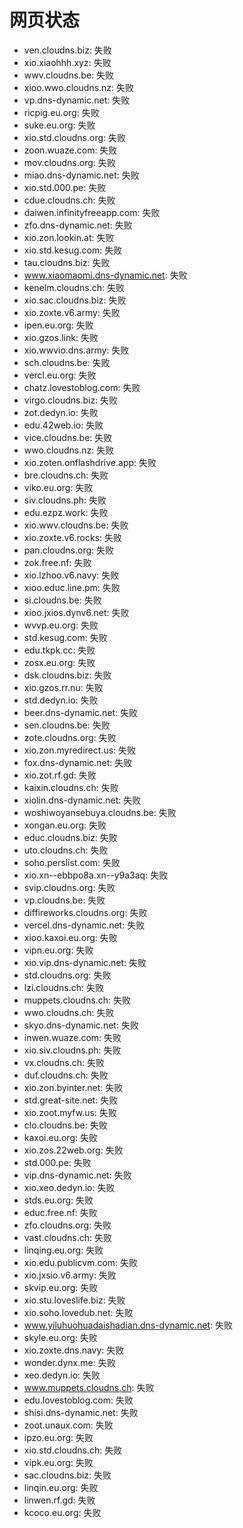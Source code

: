 # 网页状态
- ven.cloudns.biz: 失败
- xio.xiaohhh.xyz: 失败
- wwv.cloudns.be: 失败
- xioo.wwo.cloudns.nz: 失败
- vp.dns-dynamic.net: 失败
- ricpig.eu.org: 失败
- suke.eu.org: 失败
- xio.std.cloudns.org: 失败
- zoon.wuaze.com: 失败
- mov.cloudns.org: 失败
- miao.dns-dynamic.net: 失败
- xio.std.000.pe: 失败
- cdue.cloudns.ch: 失败
- daiwen.infinityfreeapp.com: 失败
- zfo.dns-dynamic.net: 失败
- xio.zon.lookin.at: 失败
- xio.std.kesug.com: 失败
- tau.cloudns.biz: 失败
- www.xiaomaomi.dns-dynamic.net: 失败
- kenelm.cloudns.ch: 失败
- xio.sac.cloudns.biz: 失败
- xio.zoxte.v6.army: 失败
- ipen.eu.org: 失败
- xio.gzos.link: 失败
- xio.wwvio.dns.army: 失败
- sch.cloudns.be: 失败
- vercl.eu.org: 失败
- chatz.lovestoblog.com: 失败
- virgo.cloudns.biz: 失败
- zot.dedyn.io: 失败
- edu.42web.io: 失败
- vice.cloudns.be: 失败
- wwo.cloudns.nz: 失败
- xio.zoten.onflashdrive.app: 失败
- bre.cloudns.ch: 失败
- viko.eu.org: 失败
- siv.cloudns.ph: 失败
- edu.ezpz.work: 失败
- xio.wwv.cloudns.be: 失败
- xio.zoxte.v6.rocks: 失败
- pan.cloudns.org: 失败
- zok.free.nf: 失败
- xio.lzhoo.v6.navy: 失败
- xioo.educ.line.pm: 失败
- si.cloudns.be: 失败
- xioo.jxios.dynv6.net: 失败
- wvvp.eu.org: 失败
- std.kesug.com: 失败
- edu.tkpk.cc: 失败
- zosx.eu.org: 失败
- dsk.cloudns.biz: 失败
- xio.gzos.rr.nu: 失败
- std.dedyn.io: 失败
- beer.dns-dynamic.net: 失败
- sen.cloudns.be: 失败
- zote.cloudns.org: 失败
- xio.zon.myredirect.us: 失败
- fox.dns-dynamic.net: 失败
- xio.zot.rf.gd: 失败
- kaixin.cloudns.ch: 失败
- xiolin.dns-dynamic.net: 失败
- woshiwoyansebuya.cloudns.be: 失败
- xongan.eu.org: 失败
- educ.cloudns.biz: 失败
- uto.cloudns.ch: 失败
- soho.perslist.com: 失败
- xio.xn--ebbpo8a.xn--y9a3aq: 失败
- svip.cloudns.org: 失败
- vp.cloudns.be: 失败
- diffireworks.cloudns.org: 失败
- vercel.dns-dynamic.net: 失败
- xioo.kaxoi.eu.org: 失败
- vipn.eu.org: 失败
- xio.vip.dns-dynamic.net: 失败
- std.cloudns.org: 失败
- lzi.cloudns.ch: 失败
- muppets.cloudns.ch: 失败
- wwo.cloudns.ch: 失败
- skyo.dns-dynamic.net: 失败
- inwen.wuaze.com: 失败
- xio.siv.cloudns.ph: 失败
- vx.cloudns.ch: 失败
- duf.cloudns.ch: 失败
- xio.zon.byinter.net: 失败
- std.great-site.net: 失败
- xio.zoot.myfw.us: 失败
- clo.cloudns.be: 失败
- kaxoi.eu.org: 失败
- xio.zos.22web.org: 失败
- std.000.pe: 失败
- vip.dns-dynamic.net: 失败
- xio.xeo.dedyn.io: 失败
- stds.eu.org: 失败
- educ.free.nf: 失败
- zfo.cloudns.org: 失败
- vast.cloudns.ch: 失败
- linqing.eu.org: 失败
- xio.edu.publicvm.com: 失败
- xio.jxsio.v6.army: 失败
- skvip.eu.org: 失败
- xio.stu.loveslife.biz: 失败
- xio.soho.lovedub.net: 失败
- www.yiluhuohuadaishadian.dns-dynamic.net: 失败
- skyle.eu.org: 失败
- xio.zoxte.dns.navy: 失败
- wonder.dynx.me: 失败
- xeo.dedyn.io: 失败
- www.muppets.cloudns.ch: 失败
- edu.lovestoblog.com: 失败
- shisi.dns-dynamic.net: 失败
- zoot.unaux.com: 失败
- ipzo.eu.org: 失败
- xio.std.cloudns.ch: 失败
- vipk.eu.org: 失败
- sac.cloudns.biz: 失败
- linqin.eu.org: 失败
- linwen.rf.gd: 失败
- kcoco.eu.org: 失败
